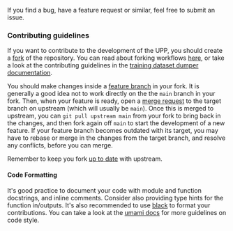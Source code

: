 If you find a bug, have a feature request or similar, feel free to submit an issue.

### Contributing guidelines

If you want to contribute to the development of the UPP, you should create a [fork](https://docs.gitlab.com/ee/user/project/repository/forking_workflow.html) of the repository.
You can read about forking workflows [here](https://www.atlassian.com/git/tutorials/comparing-workflows/forking-workflow), or take a look at the contributing guidelines in the [training dataset dumper documentation](https://training-dataset-dumper.docs.cern.ch/development/#contributing-guidelines).

You should make changes inside a [feature branch](https://docs.gitlab.com/ee/gitlab-basics/feature_branch_workflow.html) in your fork. It is generally a good idea not to work directly on the the `main` branch in your fork. Then, when your feature is ready, open a [merge request](https://docs.gitlab.com/ee/user/project/merge_requests/) to the target branch on upstream (which will usually be `main`). Once this is merged to upstream, you can `git pull upstream main` from your fork to bring back in the changes, and then fork again off `main` to start the development of a new feature. If your feature branch becomes outdated with its target, you may have to rebase or merge in the changes from the target branch, and resolve any conflicts, before you can merge.

Remember to keep you fork [up to date](https://about.gitlab.com/blog/2016/12/01/how-to-keep-your-fork-up-to-date-with-its-origin/) with upstream.

#### Code Formatting

It's good practice to document your code with module and function docstrings, and inline comments.
Consider also providing type hints for the function in/outputs.
It's also recommended to use [black](https://github.com/psf/black) to format your contributions.
You can take a look at the [umami docs](https://umami-docs.web.cern.ch/setup/development/) for more guidelines on code style.
